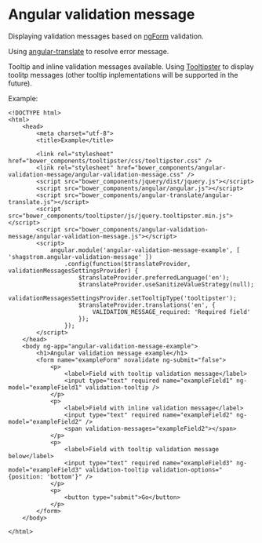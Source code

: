 # Angular validation message

Displaying validation messages based on [ngForm](https://docs.angularjs.org/api/ng/directive/form) validation.

Using [angular-translate](https://angular-translate.github.io/) to resolve error message.

Tooltip and inline validation messages available. Using [Tooltipster](http://iamceege.github.io/tooltipster/) to display toolitp messages (other tooltip inplementations will be supported in the future).

Example:

    <!DOCTYPE html>
    <html>
        <head>
            <meta charset="utf-8">
            <title>Example</title>

            <link rel="stylesheet" href="bower_components/tooltipster/css/tooltipster.css" />
            <link rel="stylesheet" href="bower_components/angular-validation-message/angular-validation-message.css" />
            <script src="bower_components/jquery/dist/jquery.js"></script>
            <script src="bower_components/angular/angular.js"></script>
            <script src="bower_components/angular-translate/angular-translate.js"></script>
            <script src="bower_components/tooltipster/js/jquery.tooltipster.min.js"></script>
            <script src="bower_components/angular-validation-message/angular-validation-message.js"></script>
            <script>
                angular.module('angular-validation-message-example', [ 'shagstrom.angular-validation-message' ])
                    .config(function($translateProvider, validationMessagesSettingsProvider) {
                        $translateProvider.preferredLanguage('en');
                        $translateProvider.useSanitizeValueStrategy(null);
                        validationMessagesSettingsProvider.setTooltipType('tooltipster');
                        $translateProvider.translations('en', {
                            VALIDATION_MESSAGE_required: 'Required field'
                        });
                    });
            </script>
        </head>
        <body ng-app="angular-validation-message-example">
            <h1>Angular validation message example</h1>
            <form name="exampleForm" novalidate ng-submit="false">
                <p>
                    <label>Field with tooltip validation message</label>
                    <input type="text" required name="exampleField1" ng-model="exampleField1" validation-tooltip />
                </p>
                <p>
                    <label>Field with inline validation message</label>
                    <input type="text" required name="exampleField2" ng-model="exampleField2" />
                    <span validation-messages="exampleField2"></span>
                </p>
                <p>
                    <label>Field with tooltip validation message below</label>
                    <input type="text" required name="exampleField3" ng-model="exampleField3" validation-tooltip validation-options="{position: 'bottom'}" />
                </p>
                <p>
                    <button type="submit">Go</button>
                </p>
            </form>
        </body>

    </html>
